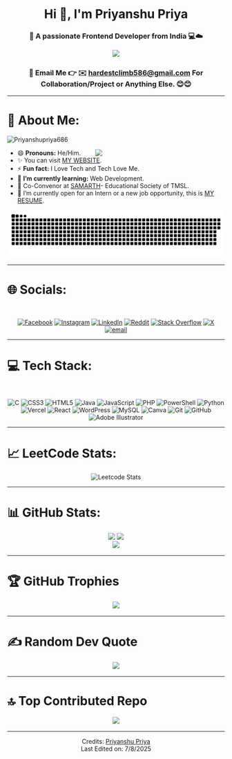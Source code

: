 <h1 align="center">Hi 👋, I'm Priyanshu Priya</h1>
<h3 align="center">🚀 A passionate Frontend Developer from India 💻☁️</h3>

<p align="center">
  <img src="https://user-images.githubusercontent.com/61057666/169029838-74df663d-2e62-4d77-bdff-b43f7d63f00f.png"/>
</p>

<h3 align="center">🚀 Email Me 👉 ✉️ <a href="hardestclimb586@gmail.com">hardestclimb586@gmail.com</a> For Collaboration/Project or Anything Else. 😊😊
</h3>

-----
# 💫 About Me:
<p align="left"> <img src="https://komarev.com/ghpvc/?username=Priyanshupriya686&label=Profile%20views&color=0e75b6&style=flat" alt="Priyanshupriya686" /> </p>

<picture> <img align="right" src="https://64.media.tumblr.com/0870408ef69639327475f93f665ac490/92c7bc6db974c4d5-ab/s2048x3072/ee299068d73c2a392fc857eef0b8dd7bb830351e.gif" width = 300px></picture>

- 😄 **Pronouns:** He/Him.
- ✨ You can visit [MY WEBSITE](https://priyanshu686.vercel.app/).
- ⚡ **Fun fact:** I Love Tech and Tech Love Me.
- 🌱 **I’m currently learning:** Web Development.
- 💜 Co-Convenor at <a href="https://samarthtmsl.vercel.app//">SAMARTH</a>- Educational Society of TMSL.
- 🤔 I’m currently open for an Intern or a new job opportunity, this is [MY RESUME](https://drive.google.com/file/d/1tQPt3p8RzRW8yJ3A1y1upaqlsIPFbUYM/view?usp=sharing).

<div align="center">
    
  ![snake gif](https://github.com/Priyanshupriya686/Priyanshupriya686/blob/output/github-snake-dark.svg)
</div>

-----
# 🌐 Socials:
<br>

<div align="center">

[![Facebook](https://img.shields.io/badge/Facebook-%231877F2.svg?logo=Facebook&logoColor=white)](https://facebook.com/https://www.facebook.com/priyanshu.raj.37819) [![Instagram](https://img.shields.io/badge/Instagram-%23E4405F.svg?logo=Instagram&logoColor=white)](https://instagram.com/https://www.instagram.com/priyanshupriya686) [![LinkedIn](https://img.shields.io/badge/LinkedIn-%230077B5.svg?logo=linkedin&logoColor=white)](https://linkedin.com/in/https://www.linkedin.com/in/priyanshu-priya-835348256/) [![Reddit](https://img.shields.io/badge/Reddit-%23FF4500.svg?logo=Reddit&logoColor=white)](https://reddit.com/user/https://www.reddit.com/u/survival686/s/Up2bmUXLJv) [![Stack Overflow](https://img.shields.io/badge/-Stackoverflow-FE7A16?logo=stack-overflow&logoColor=white)](https://stackoverflow.com/users/https://stackoverflow.com/users/30906757/priyanshu-priya) [![X](https://img.shields.io/badge/X-black.svg?logo=X&logoColor=white)](https://x.com/https://x.com/Im_priyanshu__) [![email](https://img.shields.io/badge/Email-D14836?logo=gmail&logoColor=white)](mailto:hardestclimb586@gmail.com) 
</div> 

-----
# 💻 Tech Stack:
<br>

<div align="center">

![C](https://img.shields.io/badge/c-%2300599C.svg?style=plastic&logo=c&logoColor=white) ![CSS3](https://img.shields.io/badge/css3-%231572B6.svg?style=plastic&logo=css3&logoColor=white) ![HTML5](https://img.shields.io/badge/html5-%23E34F26.svg?style=plastic&logo=html5&logoColor=white) ![Java](https://img.shields.io/badge/java-%23ED8B00.svg?style=plastic&logo=openjdk&logoColor=white) ![JavaScript](https://img.shields.io/badge/javascript-%23323330.svg?style=plastic&logo=javascript&logoColor=%23F7DF1E) ![PHP](https://img.shields.io/badge/php-%23777BB4.svg?style=plastic&logo=php&logoColor=white) ![PowerShell](https://img.shields.io/badge/PowerShell-%235391FE.svg?style=plastic&logo=powershell&logoColor=white) ![Python](https://img.shields.io/badge/python-3670A0?style=plastic&logo=python&logoColor=ffdd54) ![Vercel](https://img.shields.io/badge/vercel-%23000000.svg?style=plastic&logo=vercel&logoColor=white) ![React](https://img.shields.io/badge/react-%2320232a.svg?style=plastic&logo=react&logoColor=%2361DAFB) ![WordPress](https://img.shields.io/badge/WordPress-%23117AC9.svg?style=plastic&logo=WordPress&logoColor=white) ![MySQL](https://img.shields.io/badge/mysql-4479A1.svg?style=plastic&logo=mysql&logoColor=white) ![Canva](https://img.shields.io/badge/Canva-%2300C4CC.svg?style=plastic&logo=Canva&logoColor=white) ![Git](https://img.shields.io/badge/git-%23F05033.svg?style=plastic&logo=git&logoColor=white) ![GitHub](https://img.shields.io/badge/github-%23121011.svg?style=plastic&logo=github&logoColor=white) ![Adobe Illustrator](https://img.shields.io/badge/adobe%20illustrator-%23FF9A00.svg?style=plastic&logo=adobe%20illustrator&logoColor=white)
</div>

-----
# 📈 LeetCode Stats:
<div align="center">

![Leetcode Stats](https://leetcard.jacoblin.cool/lapor?ext=heatmap)
</div>

-----
# 📊 GitHub Stats:
<div align="center">

![](https://github-readme-stats.vercel.app/api?username=Priyanshupriya686&theme=nightowl&hide_border=false&include_all_commits=true&count_private=true)
![](https://nirzak-streak-stats.vercel.app/?user=Priyanshupriya686&theme=nightowl&hide_border=false)<br>
![](https://github-readme-stats.vercel.app/api/top-langs/?username=Priyanshupriya686&theme=nightowl&hide_border=false&include_all_commits=true&count_private=true&layout=compact)
</div>

-----
# 🏆 GitHub Trophies
<div align="center">

![](https://github-profile-trophy.vercel.app/?username=Priyanshupriya686&theme=nightowl&no-frame=false&no-bg=false&margin-w=4)
</div>

-----
# ✍️ Random Dev Quote
<div align="center">

![](https://quotes-github-readme.vercel.app/api?type=horizontal&theme=radical)
</div>

-----
# 🔝 Top Contributed Repo
<div align="center">

![](https://github-contributor-stats.vercel.app/api?username=Priyanshupriya686&limit=5&theme=nightowl&combine_all_yearly_contributions=true)
</div>

-----
<div align="center">

Credits: [Priyanshu Priya](https://github.com/Priyanshupriya686)<br>
Last Edited on: 7/8/2025
</div>
